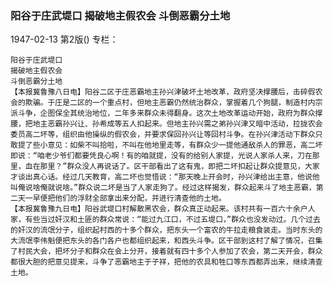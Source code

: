 ### 阳谷于庄武堤口  揭破地主假农会  斗倒恶霸分土地

1947-02-13
第2版()
专栏：

    阳谷于庄武堤口
    揭破地主假农会
    斗倒恶霸分土地
    【本报冀鲁豫八日电】阳谷二区于庄恶霸地主孙兴津破坏土地改革，政府坚决撑腰后，击碎假农会的欺骗。于庄是二区的一个重点村，但地主恶霸仍然统治群众，掌握着几个狗腿，制造村内宗派斗争，企图保全其统治地位，二年多来群众未得翻身。这次土地改革运动开始，政府为群众撑腰，把地主恶霸孙兴让、孙希成等五人扣起来。但地主孙兴需之弟孙兴津又暗中活动，拉拢农会委员高二坏等，组织由他操纵的假农会，并要求保回孙兴让等回村斗争。在孙兴津活动下群众只敢提了些小意见：如柴不叫拾啦，不叫在他地里走等，有群众少一提他通敌杀人的罪恶，高二坏即说：“咱老少爷们都要凭良心啊！有的咱就提，没有的给别人家提，光说人家杀人来，刀在那里，血在那里？”群众没人再说话了。区干部看出了这有鬼，即把二坏扣起让群众提意见，大家才谈出真心话。经过几天教育，高二坏也觉悟说：“那天晚上开会时，孙兴津给出主意，他说他叫俺说啥俺就说啥。”群众说二坏是当了人家走狗了。经过这样揭发，群众起来斗了地主恶霸，第二天一早便把他们的浮财全部拿出来分配，并进行清查他的土地。
    【本报冀鲁豫九日电】阳谷武堤口村解散黑农会，群众真正动起来。该村共有一百六十余户人家，有些当过奸汉和土匪的群众常说：“能过九江口，不过五堤口，”群众也没发动过。几个过去的奸汉的流氓分子，组织起村西的十多个群众，把东头一个富农的牛拉走粮食装走。当时东头的大流氓李伟魁便把东头的各门各户也都组织起来，和西头斗争。区干部到这村了解了情况，召集了村民大会，把坏分子和群众在会上分开，接着就有四十多个人参加了农会，第二天开会，群众都很大胆的把意见提来，斗争了恶霸地主于子祥，把他的农具和牲口等东西都弄出来，继续清查土地。

